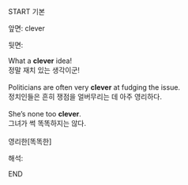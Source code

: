 START
기본

앞면:
clever


뒷면:
<div><div>What a <strong>clever</strong> idea! </div><div><div>정말 재치 있는 생각이군!</div></div></div><div><br></div><div><div>Politicians are often very <strong>clever</strong> at fudging the issue. </div><div><div>정치인들은 흔히 쟁점을 얼버무리는 데 아주 영리하다.</div></div></div><div><br></div><div><div>She’s none too <strong>clever</strong>. </div><div><div>그녀가 썩 똑똑하지는 않다.</div></div></div><div><br></div><div>영리한[똑똑한]</div>


해석:
<!--ID: 1746614453613-->
END